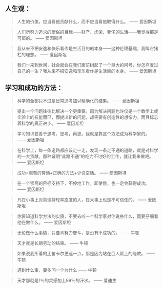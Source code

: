 ## 人生观：
> 人生的价值，应当看他贡献什么，而不应当看他取得什么。 —— 爱因斯坦

> 人们所努力追求的庸俗的目标——财产、虚荣、奢侈的生活——我觉得都是可鄙的。 —— 爱因斯坦

> 我从来不把安逸和快乐看作是生活目的的本身——这种伦理基础，我叫它猪栏的理想。 —— 爱因斯坦

> 我们一来到世间，社会就会在我们面前树起了一个巨大的问号，你怎样度过自己的一生？我从来不把安逸和享乐看作是生活目的本身。 —— 爱因斯坦

## 学习和成功的方法：
> 科学的全部只不过是日常思考加以精确化的结果。 —— 爱因斯坦

> 提出一个问题往往比解决一个更重要。因为解决问题也许仅是一个数学上或实验上的技能而已，而提出新的问题，却需要有创造性的想像力，而且标志着科学的真正进步。 —— 爱因斯坦

> 学习知识要善于思考，思考，再思。我就是靠这个方法成为科学家的。 —— 爱因斯坦

> 在科学上，每一条道路都应该走一走，发现一条走不通的道路，就是对科学的一大贡献。那种证明“此路不通”的吃力不讨好的工作，就让我来做吧。 —— 爱因斯坦

> 成功=艰苦的劳动+正确的方法+少说空话。 —— 爱因斯坦

> 在一个崇高的目标支持下，不停地工作，即使慢，也一定会获得成功。 —— 爱因斯坦

> 凡在小事上对真理持轻率态度的人，在大事上也是不可信任的。 —— 爱因斯坦

> 你要知道科学方法的实质，不要去听一个科学家对你说些什么，而要仔细看他在做什么。 —— 爱因斯坦

> 无论做什么事情，只要肯努力奋斗，是没有不成功的。 —— 牛顿

> 天才就是长期劳动的结果。 —— 牛顿

> 如果说我所看的比笛卡尔更远一点，那是因为站在巨人肩上的缘故。 —— 牛顿

> 遇到什么事，要多问一个为什么 —— 牛顿

> 天才那就是1％的灵感加上99％的汗水。 —— 爱迪生

